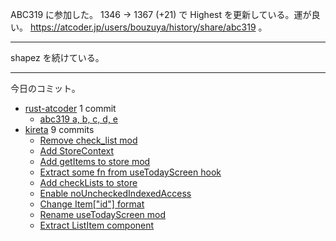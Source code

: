 ABC319 に参加した。 1346 → 1367 (+21) で Highest を更新している。運が良い。 <https://atcoder.jp/users/bouzuya/history/share/abc319> 。

---

shapez を続けている。

---

今日のコミット。

- [rust-atcoder](https://github.com/bouzuya/rust-atcoder) 1 commit
  - [abc319 a, b, c, d, e](https://github.com/bouzuya/rust-atcoder/commit/27381222d05c8e37788f6af855c558159cd520f4)
- [kireta](https://github.com/bouzuya/kireta) 9 commits
  - [Remove check_list mod](https://github.com/bouzuya/kireta/commit/5747fd1a71abcbc6ec6e72762f1051f62620f847)
  - [Add StoreContext](https://github.com/bouzuya/kireta/commit/4e42029a0aea5ca77b6fac6290cf23146d7a8116)
  - [Add getItems to store mod](https://github.com/bouzuya/kireta/commit/912f314a1b451f28c2bb24a151bfd850f0e73de6)
  - [Extract some fn from useTodayScreen hook](https://github.com/bouzuya/kireta/commit/8dabcdca4302c0ce898304651056a08923c34538)
  - [Add checkLists to store](https://github.com/bouzuya/kireta/commit/226a9ce9b0fa025be18d93031eb5febe3be0198d)
  - [Enable noUncheckedIndexedAccess](https://github.com/bouzuya/kireta/commit/09b7bec9475e7e53681abca12b9635bd40802eb2)
  - [Change Item["id"] format](https://github.com/bouzuya/kireta/commit/2eb48a8c5802ed3432e988ae4e63db51d367e833)
  - [Rename useTodayScreen mod](https://github.com/bouzuya/kireta/commit/800572492082a2801b1bc7909aacdd9ff8976561)
  - [Extract ListItem component](https://github.com/bouzuya/kireta/commit/5882acba8170f8193dcd6214d8f9cbf7401710f7)
